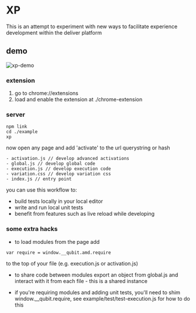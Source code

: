 # XP

This is an attempt to experiment with new ways to facilitate experience development within the deliver platform

## demo
![xp-demo](https://cloud.githubusercontent.com/assets/640611/14802248/bf9cc210-0b47-11e6-9866-ec2050dbd1b0.gif)


### extension
1. go to chrome://extensions
2. load and enable the extension at ./chrome-extension

### server
```
npm link
cd ./example
xp
```
now open any page and add 'activate' to the url querystring or hash

```
- activation.js // develop advanced activations
- global.js // develop global code
- execution.js // develop execution code
- variation.css // develop variation css
- index.js // entry point
```

you can use this workflow to:
- build tests locally in your local editor
- write and run local unit tests
- benefit from features such as live reload while developing

### some extra hacks
- to load modules from the page add
```
var require = window.__qubit.amd.require
```
to the top of your file (e.g. execution.js or activation.js)

- to share code between modules export an object from global.js and interact with it from each file - this is a shared instance

- if you're requiring modules and adding unit tests, you'll need to shim window.__qubit.require, see example/test/test-execution.js for how to do this
